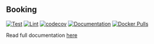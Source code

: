 Booking
-------

[![Test](https://github.com/saxix/booking/actions/workflows/test.yml/badge.svg)](https://github.com/saxix/booking/actions/workflows/test.yml)
[![Lint](https://github.com/saxix/booking/actions/workflows/lint.yml/badge.svg)](https://github.com/saxix/booking/actions/workflows/lint.yml)
[![codecov](https://codecov.io/github/saxix/booking/graph/badge.svg?token=FBUB7HML5S)](https://codecov.io/github/saxix/booking)
[![Documentation](https://github.com/saxix/booking/actions/workflows/docs.yml/badge.svg)](https://saxix.github.io/booking/)
[![Docker Pulls](https://img.shields.io/docker/pulls/saxix/booking)](https://hub.docker.com/repository/docker/saxix/booking/tags)



Read full documentation [here](https://saxix.github.io/booking/)

